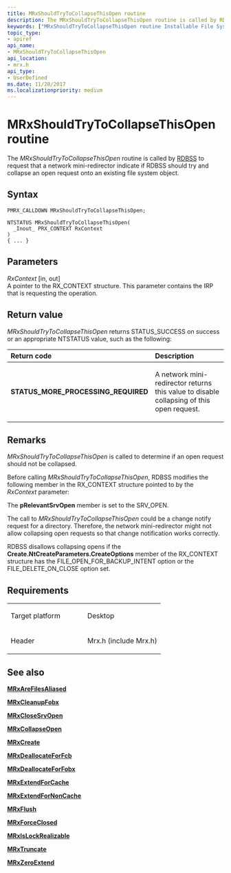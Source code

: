 ```yaml
---
title: MRxShouldTryToCollapseThisOpen routine
description: The MRxShouldTryToCollapseThisOpen routine is called by RDBSS to request that a network mini-redirector indicate if RDBSS should try and collapse an open request onto an existing file system object.
keywords: ["MRxShouldTryToCollapseThisOpen routine Installable File System Drivers", "PMRX_CALLDOWN"]
topic_type:
- apiref
api_name:
- MRxShouldTryToCollapseThisOpen
api_location:
- mrx.h
api_type:
- UserDefined
ms.date: 11/28/2017
ms.localizationpriority: medium
---
```


# MRxShouldTryToCollapseThisOpen routine


The *MRxShouldTryToCollapseThisOpen* routine is called by [RDBSS](./the-rdbss-driver-and-library.md) to request that a network mini-redirector indicate if RDBSS should try and collapse an open request onto an existing file system object.

## Syntax

```ManagedCPlusPlus
PMRX_CALLDOWN MRxShouldTryToCollapseThisOpen;

NTSTATUS MRxShouldTryToCollapseThisOpen(
  _Inout_ PRX_CONTEXT RxContext
)
{ ... }
```

## Parameters

*RxContext* \[in, out\]  
A pointer to the RX\_CONTEXT structure. This parameter contains the IRP that is requesting the operation.

## Return value

*MRxShouldTryToCollapseThisOpen* returns STATUS\_SUCCESS on success or an appropriate NTSTATUS value, such as the following:

<table>
<colgroup>
<col width="50%" />
<col width="50%" />
</colgroup>
<thead>
<tr class="header">
<th align="left">Return code</th>
<th align="left">Description</th>
</tr>
</thead>
<tbody>
<tr class="odd">
<td align="left"><strong>STATUS_MORE_PROCESSING_REQUIRED</strong></td>
<td align="left"><p>A network mini-redirector returns this value to disable collapsing of this open request.</p></td>
</tr>
</tbody>
</table>

 

## Remarks

*MRxShouldTryToCollapseThisOpen* is called to determine if an open request should not be collapsed.

Before calling *MRxShouldTryToCollapseThisOpen*, RDBSS modifies the following member in the RX\_CONTEXT structure pointed to by the *RxContext* parameter:

The **pRelevantSrvOpen** member is set to the SRV\_OPEN.

The call to *MRxShouldTryToCollapseThisOpen* could be a change notify request for a directory. Therefore, the network mini-redirector might not allow collapsing open requests so that change notification works correctly.

RDBSS disallows collapsing opens if the **Create.NtCreateParameters.CreateOptions** member of the RX\_CONTEXT structure has the FILE\_OPEN\_FOR\_BACKUP\_INTENT option or the FILE\_DELETE\_ON\_CLOSE option set.

## Requirements

<table>
<colgroup>
<col width="50%" />
<col width="50%" />
</colgroup>
<tbody>
<tr class="odd">
<td align="left"><p>Target platform</p></td>
<td align="left">Desktop</td>
</tr>
<tr class="even">
<td align="left"><p>Header</p></td>
<td align="left">Mrx.h (include Mrx.h)</td>
</tr>
</tbody>
</table>

## See also


[**MRxAreFilesAliased**](/windows-hardware/drivers/ddi/mrx/nc-mrx-pmrx_chkfcb_calldown)

[**MRxCleanupFobx**](/previous-versions/windows/hardware/drivers/ff549841(v=vs.85))

[**MRxCloseSrvOpen**](/windows-hardware/drivers/ddi/mrx/nc-mrx-pmrx_calldown)

[**MRxCollapseOpen**](mrxcollapseopen.md)

[**MRxCreate**](mrxcreate.md)

[**MRxDeallocateForFcb**](/windows-hardware/drivers/ddi/mrx/nc-mrx-pmrx_deallocate_for_fcb)

[**MRxDeallocateForFobx**](/windows-hardware/drivers/ddi/mrx/nc-mrx-pmrx_deallocate_for_fobx)

[**MRxExtendForCache**](/windows-hardware/drivers/ddi/mrx/nc-mrx-pmrx_extendfile_calldown)

[**MRxExtendForNonCache**](mrxextendfornoncache.md)

[**MRxFlush**](mrxflush.md)

[**MRxForceClosed**](/windows-hardware/drivers/ddi/mrx/nc-mrx-pmrx_forceclosed_calldown)

[**MRxIsLockRealizable**](/windows-hardware/drivers/ddi/mrx/nc-mrx-pmrx_is_lock_realizable)

[**MRxTruncate**](mrxtruncate.md)

[**MRxZeroExtend**](mrxzeroextend.md)

 


